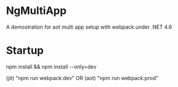 # NgMultiApp
A demostration for aot multi app setup with webpack under .NET 4.6


# Startup

npm install && npm install --only=dev

(jit) "npm run webpack:dev" OR (aot) "npm run webpack:prod"
